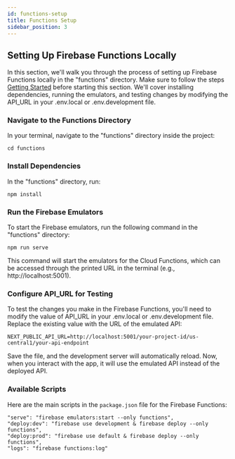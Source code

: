 ```yaml
---
id: functions-setup
title: Functions Setup
sidebar_position: 3
---
```


## Setting Up Firebase Functions Locally

In this section, we'll walk you through the process of setting up Firebase Functions locally in the "functions" directory. Make sure to follow the steps [Getting Started](./getting-started) before starting this section. We'll cover installing dependencies, running the emulators, and testing changes by modifying the API_URL in your .env.local or .env.development file.

### Navigate to the Functions Directory

In your terminal, navigate to the "functions" directory inside the project:

```
cd functions
```

### Install Dependencies

In the "functions" directory, run:

```
npm install
```

### Run the Firebase Emulators

To start the Firebase emulators, run the following command in the "functions" directory:

```
npm run serve
```

This command will start the emulators for the Cloud Functions, which can be accessed through the printed URL in the terminal (e.g., http://localhost:5001).

### Configure API_URL for Testing

To test the changes you make in the Firebase Functions, you'll need to modify the value of API_URL in your .env.local or .env.development file. Replace the existing value with the URL of the emulated API:

```
NEXT_PUBLIC_API_URL=http://localhost:5001/your-project-id/us-central1/your-api-endpoint
```

Save the file, and the development server will automatically reload. Now, when you interact with the app, it will use the emulated API instead of the deployed API.

### Available Scripts

Here are the main scripts in the `package.json` file for the Firebase Functions:

```
"serve": "firebase emulators:start --only functions",
"deploy:dev": "firebase use development & firebase deploy --only functions",
"deploy:prod": "firebase use default & firebase deploy --only functions",
"logs": "firebase functions:log"
```